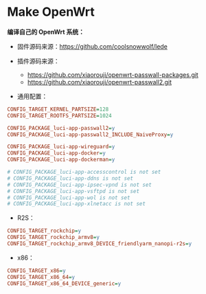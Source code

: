 # Make OpenWrt

**编译自己的 OpenWrt 系统：**

- 固件源码来源：https://github.com/coolsnowwolf/lede
- 插件源码来源：
  - https://github.com/xiaorouji/openwrt-passwall-packages.git
  - https://github.com/xiaorouji/openwrt-passwall2.git

- 通用配置：

```ini
CONFIG_TARGET_KERNEL_PARTSIZE=128
CONFIG_TARGET_ROOTFS_PARTSIZE=1024

CONFIG_PACKAGE_luci-app-passwall2=y
CONFIG_PACKAGE_luci-app-passwall2_INCLUDE_NaiveProxy=y

CONFIG_PACKAGE_luci-app-wireguard=y
CONFIG_PACKAGE_luci-app-docker=y
CONFIG_PACKAGE_luci-app-dockerman=y

# CONFIG_PACKAGE_luci-app-accesscontrol is not set
# CONFIG_PACKAGE_luci-app-ddns is not set
# CONFIG_PACKAGE_luci-app-ipsec-vpnd is not set
# CONFIG_PACKAGE_luci-app-vsftpd is not set
# CONFIG_PACKAGE_luci-app-wol is not set
# CONFIG_PACKAGE_luci-app-xlnetacc is not set
```

-  R2S：

```ini
CONFIG_TARGET_rockchip=y
CONFIG_TARGET_rockchip_armv8=y
CONFIG_TARGET_rockchip_armv8_DEVICE_friendlyarm_nanopi-r2s=y
```

- x86：

```ini
CONFIG_TARGET_x86=y
CONFIG_TARGET_x86_64=y
CONFIG_TARGET_x86_64_DEVICE_generic=y
```


